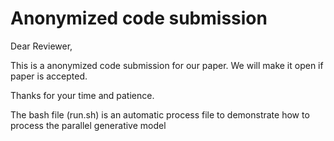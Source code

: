 # Anonymized code submission

Dear Reviewer,

This is a anonymized code submission for our paper. We will make it open if paper is accepted.

Thanks for your time and patience. 

The bash file (run.sh) is an automatic process file to demonstrate how to process the parallel generative model

